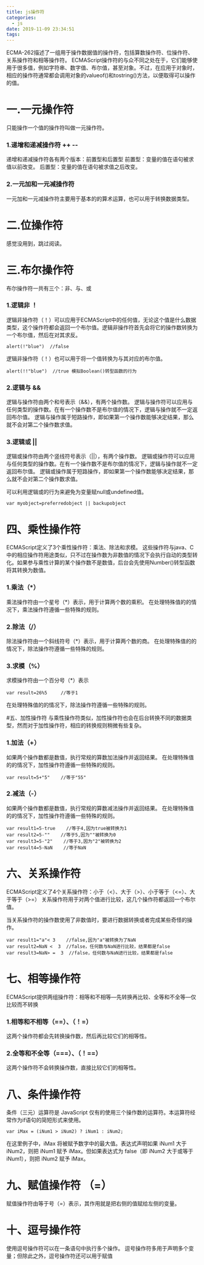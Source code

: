```yaml
---
title: js操作符
categories:
  - js
date: 2019-11-09 23:34:51
tags:
---
```


ECMA-262描述了一组用于操作数据值的操作符，包括算数操作符、位操作符、关系操作符和相等操作符。
ECMAScript操作符的与众不同之处在于，它们能够使用于很多值，例如字符串、数字值、布尔值，甚至对象。不过，在应用于对象时，相应的操作符通常都会调用对象的valueof()和tostring()方法，以便取得可以操作的值。

# 一.一元操作符
只能操作一个值的操作符叫做一元操作符。
### 1.递增和递减操作符 ++ --
递增和递减操作符各有两个版本：前置型和后置型
前置型：变量的值在语句被求值以前改变。
后置型：变量的值在语句被求值之后改变。

### 2.一元加和一元减操作符
一元加和一元减操作符主要用于基本的的算术运算，也可以用于转换数据类型。


# 二.位操作符
感觉没用到，跳过阅读。

# 三.布尔操作符
布尔操作符一共有三个：非、与、或
### 1.逻辑非 ！
逻辑非操作符（！）可以应用于ECMAScript中的任何值，无论这个值是什么数据类型，这个操作符都会返回一个布尔值。逻辑非操作符首先会将它的操作数转换为一个布尔值，然后在对其求反。
```
alert(!"blue")  //false
```
逻辑非操作符（！）也可以用于将一个值转换为与其对应的布尔值。
```
alert(!!"blue")  //true 模拟Boolean()转型函数的行为
```
### 2.逻辑与 &&
逻辑与操作符由两个和号表示（&&），有两个操作数。
逻辑与操作符可以应用与任何类型的操作数。在有一个操作数不是布尔值的情况下，逻辑与操作就不一定返回布尔值。
逻辑与操作属于短路操作，即如果第一个操作数能够决定结果，那么就不会对第二个操作数求值。
### 3.逻辑或 ||
逻辑或操作符由两个竖线符号表示（||），有两个操作数。
逻辑或操作符可以应用与任何类型的操作数。在有一个操作数不是布尔值的情况下，逻辑与操作就不一定返回布尔值。
逻辑或操作属于短路操作，即如果第一个操作数能够决定结果，那么就不会对第二个操作数求值。

可以利用逻辑或的行为来避免为变量赋null或undefined值。
```
var myobject=preferredobject || backupobject
```
# 四、乘性操作符
ECMAScript定义了3个乘性操作符：乘法、除法和求模。
这些操作符与java、C中的相应操作符用途类似，只不过在操作数为非数值的情况下会执行自动的类型转化。如果参与乘性计算的某个操作数不是数值，后台会先使用Number()转型函数将其转换为数值。
### 1.乘法（*）
乘法操作符由一个星号（*）表示，用于计算两个数的乘积。
在处理特殊值的的情况下，乘法操作符遵循一些特殊的规则。

### 2.除法（/）
除法操作符由一个斜线符号（*）表示，用于计算两个数的商。
在处理特殊值的的情况下，除法操作符遵循一些特殊的规则。

### 3.求模（%）
求模操作符由一个百分号（*）表示
```
var result=26%5     //等于1
```
在处理特殊值的的情况下，除法操作符遵循一些特殊的规则。

#五、加性操作符
与乘性操作符类似，加性操作符也会在后台转换不同的数据类型，然而对于加性操作符，相应的转换规则稍微有些复杂。
### 1.加法（+）
如果两个操作数都是数值，执行常规的算数加法操作并返回结果。
在处理特殊值的的情况下，加性操作符遵循一些特殊的规则。
```
var result=5+"5"    //等于"55"
```
### 2.减法（-）
如果两个操作数都是数值，执行常规的算数减法操作并返回结果。
在处理特殊值的的情况下，加性操作符遵循一些特殊的规则。
```
var result1=5-true    //等于4,因为true被转换为1
var result2=5-""    //等于5,因为""被转换为0
var result3=5-"2"    //等于3,因为"2"被转换为2
var result4=5-NaN    //等于NaN 
```
# 六、关系操作符
ECMAScript定义了4个关系操作符：小于（<）、大于（>）、小于等于（<=）、大于等于（>=）
关系操作符用于对两个值进行比较，这几个操作符都返回一个布尔值。

当关系操作符的操作数使用了非数值时，要进行数据转换或者完成某些奇怪的操作。
```
var result1="a"< 3    //false,因为"a"被转换为了NaN
var result2=NaN <  3  //false，任何数与NaN进行比较，结果都是false
var result3=NaN> =  3  //false，任何数与NaN进行比较，结果都是false
```

# 七、相等操作符
ECMAScript提供两组操作符：相等和不相等—先转换再比较、全等和不全等—仅比较而不转换
### 1.相等和不相等（==）、（！=）
这两个操作符都会先转换操作数，然后再比较它们的相等性。
### 2.全等和不全等（===）、（！==）
这两个操作符不会转换操作数，直接比较它们的相等性。

# 八、条件操作符
条件（三元）运算符是 JavaScript 仅有的使用三个操作数的运算符。本运算符经常作为if语句的简短形式来使用。
```
var iMax = (iNum1 > iNum2) ? iNum1 : iNum2;
```
在这里例子中，iMax 将被赋予数字中的最大值。表达式声明如果 iNum1 大于 iNum2，则把 iNum1 赋予 iMax。但如果表达式为 false（即 iNum2 大于或等于 iNum1），则把 iNum2 赋予 iMax。

# 九、赋值操作符 （=）
赋值操作符由等于号（=）表示，其作用就是把右侧的值赋给左侧的变量。

# 十、逗号操作符
使用逗号操作符可以在一条语句中执行多个操作。
逗号操作符多用于声明多个变量；但除此之外，逗号操作符还可以用于赋值